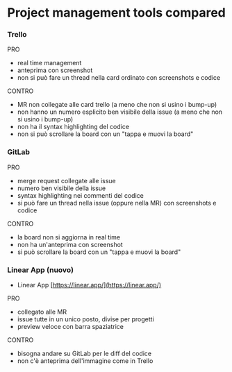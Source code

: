 # Project management tools compared

### Trello

PRO

- real time management
- anteprima con screenshot
- non si può fare un thread nella card ordinato con screenshots e codice

CONTRO

- MR non collegate alle card trello (a meno che non si usino i bump-up)
- non hanno un numero esplicito ben visibile della issue (a meno che non si usino i bump-up)
- non ha il syntax highlighting del codice
- non si può scrollare la board con un "tappa e muovi la board"

### GitLab

PRO

- merge request collegate alle issue
- numero ben visibile della issue
- syntax highlighting nei commenti del codice
- si può fare un thread nella issue (oppure nella MR) con screenshots e codice

CONTRO

- la board non si aggiorna in real time
- non ha un'anteprima con screenshot
- si può scrollare la board con un "tappa e muovi la board"

### Linear App **(nuovo)**

- Linear App
[https://linear.app/](https://linear.app/)

PRO
- collegato alle MR
- issue tutte in un unico posto, divise per progetti
- preview veloce con barra spaziatrice

CONTRO
- bisogna andare su GitLab per le diff del codice
- non c'è anteprima dell'immagine come in Trello
